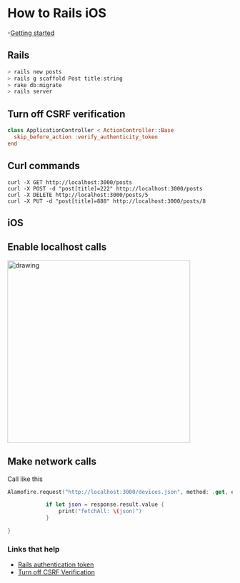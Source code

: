 # How to Rails iOS

-[Getting started](https://guides.rubyonrails.org/getting_started.html)

## Rails

```swift
> rails new posts
> rails g scaffold Post title:string
> rake db:migrate
> rails server
```

## Turn off CSRF verification

```swift
class ApplicationController < ActionController::Base
  skip_before_action :verify_authenticity_token
end
```

## Curl commands

```
curl -X GET http://localhost:3000/posts
curl -X POST -d "post[title]=222" http://localhost:3000/posts
curl -X DELETE http://localhost:3000/posts/5
curl -X PUT -d "post[title]=888" http://localhost:3000/posts/8
```

## iOS

## Enable localhost calls

<img src="https://github.com/jrasmusson/ios-starter-kit/blob/master/howtos/images/localhost-plist.png" alt="drawing" width="409"/>

## Make network calls

Call like this

```swift
Alamofire.request("http://localhost:3000/devices.json", method: .get, encoding: JSONEncoding.default, headers: headers).responseJSON { response in

            if let json = response.result.value {
                print("fetchAll: \(json)")
            }

}
```        

### Links that help

* [Rails authentication token](https://www.joshqn.com/consuming-a-rails-api-using-alamofire/)
* [Turn off CSRF Verification](https://teamtreehouse.com/library/build-a-rails-api/coding-the-api/rails-api-csrf-verification)
